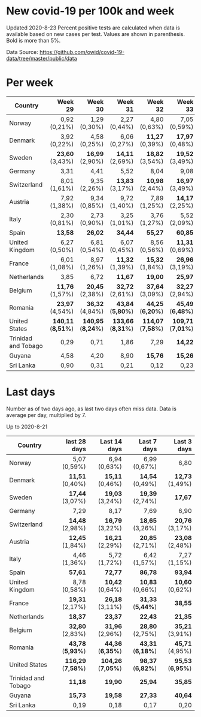 # New covid-19 per 100k and week
Updated 2020-8-23
Percent positive tests are calculated when data is available based on new cases per test.  Values are shown in parenthesis.  Bold is more than 5%.

Data Source: https://github.com/owid/covid-19-data/tree/master/public/data

# Per week
|Country|Week 29|Week 30|Week 31|Week 32|Week 33|Week 34|
| --- | --: | --: | --: | --: | --: | --: |
|Norway|0,92 (0,21%) |1,29 (0,30%) |2,27 (0,44%) |4,80 (0,63%) |7,05 (0,59%) |6,40 (0,65%) |
|Denmark|3,92 (0,22%) |4,58 (0,25%) |6,06 (0,27%) |**11,27** (0,39%) |**17,97** (0,48%) |**11,12** (0,47%) |
|Sweden|**23,60** (3,43%) |**16,99** (2,90%) |**14,11** (2,69%) |**18,82** (3,54%) |**19,52** (3,49%) |**17,57** |
|Germany|3,31 |4,41 |5,52 |8,04 |9,08 |**10,30** |
|Switzerland|8,01 (1,61%) |9,35 (2,26%) |**13,83** (3,17%) |**10,98** (2,44%) |**16,97** (3,49%) |**19,58** (2,12%) |
|Austria|7,92 (1,38%) |9,34 (0,85%) |9,72 (1,40%) |7,89 (1,25%) |**14,17** (2,25%) |**20,96** (2,54%) |
|Italy|2,30 (0,81%) |2,73 (0,90%) |3,25 (1,01%) |3,76 (1,27%) |5,52 (2,09%) |7,77 (1,27%) |
|Spain|**13,58** |**26,02** |**34,44** |**55,27** |**60,85** |**107,90** |
|United Kingdom|6,27 (0,50%) |6,81 (0,54%) |6,07 (0,45%) |8,56 (0,56%) |**11,31** (0,69%) |**10,54** (0,61%) |
|France|6,01 (1,08%) |8,97 (1,26%) |**11,32** (1,39%) |**15,32** (1,84%) |**26,96** (3,19%) |**34,44** (2,37%) |
|Netherlands|3,85 |6,72 |**11,67** |**19,00** |**25,97** |**20,99** |
|Belgium|**11,76** (1,57%) |**20,45** (2,38%) |**32,72** (2,61%) |**37,64** (3,09%) |**32,27** (2,94%) |**23,26** (2,52%) |
|Romania|**23,97** (4,54%) |**36,32** (4,84%) |**43,84** (**5,80%**) |**44,25** (**6,20%**) |**45,49** (**6,48%**) |**42,47** (**5,50%**) |
|United States|**140,11** (**8,51%**) |**140,95** (**8,24%**) |**133,66** (**8,31%**) |**114,07** (**7,58%**) |**109,71** (**7,01%**) |**92,73** (**6,47%**) |
|Trinidad and Tobago|0,29 |0,71 |1,86 |7,29 |**14,22** |**32,58** |
|Guyana|4,58 |4,20 |8,90 |**15,76** |**15,26** |**31,91** |
|Sri Lanka|0,90 |0,31 |0,21 |0,12 |0,23 |0,27 |

# Last days
Number as of two days ago, as last two days often miss data.  Data is average per day, multiplied by 7.

Up to 2020-8-21

|Country|last 28 days|Last 14 days|Last 7 days|Last 3 days|
| --- | --: | --: | --: | --: |
|Norway|5,07 (0,59%)|6,94 (0,63%)|6,99 (0,67%)|6,80|
|Denmark|**11,51** (0,40%)|**15,11** (0,46%)|**14,54** (0,49%)|**12,73** (1,49%)|
|Sweden|**17,44** (3,07%)|**19,03** (3,24%)|**19,39** (2,74%)|**17,67**|
|Germany|7,29|8,17|7,69|6,90|
|Switzerland|**14,48** (2,98%)|**16,79** (3,22%)|**18,65** (3,26%)|**20,76** (3,17%)|
|Austria|**12,45** (1,84%)|**16,21** (2,29%)|**20,85** (2,71%)|**23,08** (2,48%)|
|Italy|4,46 (1,36%)|5,72 (1,72%)|6,42 (1,57%)|7,27 (1,15%)|
|Spain|**57,61**|**72,77**|**86,78**|**93,94**|
|United Kingdom|8,78 (0,58%)|**10,42** (0,64%)|**10,83** (0,66%)|**10,60** (0,62%)|
|France|**19,31** (2,17%)|**26,18** (3,11%)|**31,33** (**5,44%**)|**38,55**|
|Netherlands|**18,37**|**23,37**|**22,43**|**21,35**|
|Belgium|**32,80** (2,83%)|**31,96** (2,96%)|**28,80** (2,75%)|**35,21** (3,91%)|
|Romania|**43,78** (**5,93%**)|**44,36** (**6,35%**)|**43,31** (**6,18%**)|**45,71** (4,95%)|
|United States|**116,29** (**7,58%**)|**104,26** (**7,05%**)|**98,37** (**6,82%**)|**95,53** (**6,95%**)|
|Trinidad and Tobago|**11,18**|**19,90**|**25,94**|**35,85**|
|Guyana|**15,73**|**19,58**|**27,33**|**40,64**|
|Sri Lanka|0,19|0,18|0,17|0,20|
